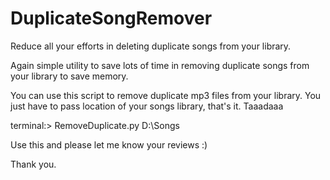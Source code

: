 # DuplicateSongRemover
Reduce all your efforts in deleting duplicate songs from your library.

Again simple utility to save lots of time in removing duplicate songs from your library to save memory.

You can use this script to remove duplicate mp3 files from your library. You just have to pass location of your songs library, that's it. Taaadaaa

terminal:> RemoveDuplicate.py D:\Songs

Use this and please let me know your reviews :)

Thank you.
